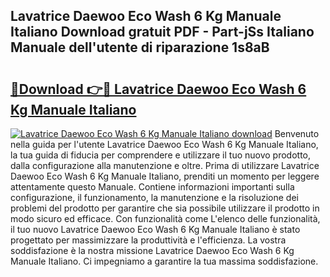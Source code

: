 ## Lavatrice Daewoo Eco Wash 6 Kg Manuale Italiano Download gratuit PDF - Part-jSs Italiano Manuale dell'utente di riparazione 1s8aB

# <h2><a href="http://dfdnwxc.blite.top/?on=Lavatrice+Daewoo+Eco+Wash+6+Kg+Manuale+Italiano">🔗Download 👉🔴 Lavatrice Daewoo Eco Wash 6 Kg Manuale Italiano</a></h2>

[![Lavatrice Daewoo Eco Wash 6 Kg Manuale Italiano download](https://i.imgur.com/lujVjoI.png)](http://dfdnwxc.blite.top/?on=Lavatrice+Daewoo+Eco+Wash+6+Kg+Manuale+Italiano)
Benvenuto nella guida per l'utente Lavatrice Daewoo Eco Wash 6 Kg Manuale Italiano, la tua guida di fiducia per comprendere e utilizzare il tuo nuovo prodotto, dalla configurazione alla manutenzione e oltre. Prima di utilizzare Lavatrice Daewoo Eco Wash 6 Kg Manuale Italiano, prenditi un momento per leggere attentamente questo Manuale. Contiene informazioni importanti sulla configurazione, il funzionamento, la manutenzione e la risoluzione dei problemi del prodotto per garantire che sia possibile utilizzare il prodotto in modo sicuro ed efficace. Con funzionalità come L'elenco delle funzionalità, il tuo nuovo Lavatrice Daewoo Eco Wash 6 Kg Manuale Italiano è stato progettato per massimizzare la produttività e l'efficienza. La vostra soddisfazione è la nostra missione Lavatrice Daewoo Eco Wash 6 Kg Manuale Italiano. Ci impegniamo a garantire la tua massima soddisfazione.

